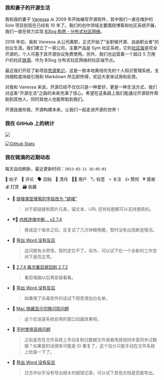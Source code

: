### 我和妻子的开源生活

我和我的妻子 [Vanessa](https://github.com/Vanessa219) 从 2009 年开始编写开源软件，其中我们一直在维护的 Solo 项目到现在已经有 10 年了。我们的创作领域主要围绕博客和社区系统开展，我们一直在努力实现 [B3log 构思 - 分布式社区网络](https://ld246.com/article/1546941897596)。

2018 年初，我和 Vanessa 从公司离职，正式开始了“全职做开源、自由职业者”的创业生涯。我们建立了一家公司，主要产品是 Sym 社区系统，它的[社区版](https://github.com/88250/symphony)是完全开源的，个人可基于其开源协议免费使用。另外，我们也运营着一个超过 5 万用户的社区[链滴](https://ld246.com)，作为 B3log 分布式社区网络的社区端节点。

最近我们开启了新项目[思源笔记](https://github.com/siyuan-note/siyuan)，这是一款本地离线优先的个人知识管理系统，支持细粒度块级引用和 Markdown 所见即所得，欢迎大家来试用和反馈。

对我和 Vanessa 来说，开源已经不仅仅只是一种爱好，更是一种生活方式，我们对这条“开源生活”之路的未来充满了信心。希望在这条路上我们能通过开源软件帮助到其他人，同时其他人也能帮助到我们。

开源连接你我，开源构建未来，让我们一起走进开源的世界！

### 我在 GitHub 上的统计

<a title="Hits" target="_blank" href="https://github.com/88250/88250"><img src="https://hits.b3log.org/88250/88250.svg"></a>

[![Github Stats](https://github-readme-stats.vercel.app/api?username=88250&theme=tokyonight&show_icons=true)](https://github.com/88250)

<!--events start -->

### 我在链滴的近期动态

每天自动刷新，最近更新时间：`2023-02-11 16:05:01`

📝 帖子 &nbsp; 💬 评论 &nbsp; 🗣 回帖 &nbsp; 🌙 清月 &nbsp; 👨‍💻 用户 &nbsp; 🏷️ 标签 &nbsp; ⭐️ 关注 &nbsp; 👍 赞同 &nbsp; 💗 感谢 &nbsp; 💰 打赏 &nbsp; 🗃 收藏

* 💬 [链接类型搜索的字段改为 "链接"](https://ld246.com/article/1676100814186/comment/1676102100735#comments)

  > 对于超链接和图片元素，锚文本、URL 还有标题都可以支持搜索的。
* 💗💬 [内核连接中断... v2.7.4](https://ld246.com/article/1675990774412/comment/1676100862171#comments)

  > 换成这个版本之后，反复试了几次休眠唤醒，暂时没有出现断连情况。
* 💬 [导出 Word 没有反应](https://ld246.com/article/1675966038174/comment/1676091681055#comments)

  > 这问题有点奇怪，暂时定位不了。另外，可以试下在一个全新的工作空间下是否正常。
* 💬 [2.7.4 每次重启就回到 2.7.2](https://ld246.com/article/1676089113382/comment/1676089511463#comments)

  > 重启电脑以后再安装看看。
* 💬 [导出 Word 没有反应](https://ld246.com/article/1675966038174/comment/1676088599607#comments)

  > 如果用了杀毒软件的话试下把思源加白名单。
* 💬 [Mac 隐藏显示切换闪现问题](https://ld246.com/article/1676086460159/comment/1676087567215#comments)

  > 这个应该是系统自带的窗口动画效果吧。
* 💬 [平时使用高频问题](https://ld246.com/article/1676087386168/comment/1676087467306#comments)

  > 之前是否在文件系统上手动复制过数据文件或者用其他同步盘同步过数据？如果是的话很有可能是 ID 重复了，这个估计只能手动在文件系统上检查一下了。
* 💬 [导出 Word 没有反应](https://ld246.com/article/1675966038174/comment/1676087103085#comments)

  > 日志中似乎没有导出相关的报错记录，可以试下其他文档是否能导出。


<!--events end -->
